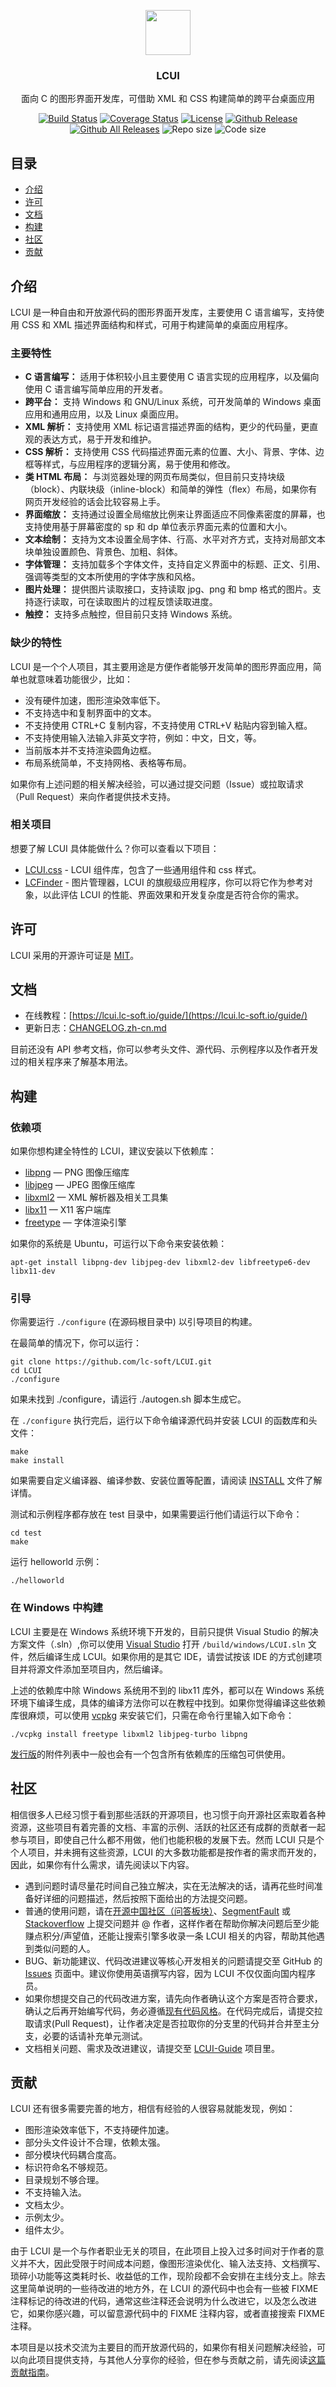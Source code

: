 <p align="center">
  <a href="http://lcui.org/">
    <img src="https://lcui.lc-soft.io/static/images/lcui-logo-lg.png" alt="" width=72 height=72>
  </a>
  <h3 align="center">LCUI</h3>
  <p align="center">
    面向 C 的图形界面开发库，可借助 XML 和 CSS 构建简单的跨平台桌面应用
  </p>
  <p align="center">
    <a href="https://travis-ci.org/lc-soft/LCUI"><img src="https://travis-ci.org/lc-soft/LCUI.png?branch=master" alt="Build Status"></a>
    <a href="https://coveralls.io/github/lc-soft/LCUI?branch=develop"><img src="https://coveralls.io/repos/github/lc-soft/LCUI/badge.svg?branch=develop" alt="Coverage Status"></a>
    <a href="http://opensource.org/licenses/MIT"><img src="https://img.shields.io/github/license/lc-soft/LCUI.svg" alt="License"></a>
    <a href="https://github.com/lc-soft/LCUI/releases"><img src="https://img.shields.io/github/release/lc-soft/LCUI/all.svg" alt="Github Release"></a>
    <a href="https://github.com/lc-soft/LCUI/releases"><img src="https://img.shields.io/github/downloads/lc-soft/LCUI/total.svg" alt="Github All Releases"></a>
    <img src="https://img.shields.io/github/repo-size/lc-soft/LCUI.svg" alt="Repo size">
    <img src="https://img.shields.io/github/languages/code-size/lc-soft/LCUI.svg" alt="Code size">
  </p>
</p>

## 目录

- [介绍](#介绍)
- [许可](#许可)
- [文档](#文档)
- [构建](#构建)
- [社区](#社区)
- [贡献](#贡献)

## 介绍

LCUI 是一种自由和开放源代码的图形界面开发库，主要使用 C 语言编写，支持使用 CSS 和 XML 描述界面结构和样式，可用于构建简单的桌面应用程序。

### 主要特性

- **C 语言编写：** 适用于体积较小且主要使用 C 语言实现的应用程序，以及偏向使用 C 语言编写简单应用的开发者。
- **跨平台：** 支持 Windows 和 GNU/Linux 系统，可开发简单的 Windows 桌面应用和通用应用，以及 Linux 桌面应用。
- **XML 解析：** 支持使用 XML 标记语言描述界面的结构，更少的代码量，更直观的表达方式，易于开发和维护。
- **CSS 解析：** 支持使用 CSS 代码描述界面元素的位置、大小、背景、字体、边框等样式，与应用程序的逻辑分离，易于使用和修改。
- **类 HTML 布局：** 与浏览器处理的网页布局类似，但目前只支持块级（block）、内联块级（inline-block）和简单的弹性（flex）布局，如果你有网页开发经验的话会比较容易上手。
- **界面缩放：** 支持通过设置全局缩放比例来让界面适应不同像素密度的屏幕，也支持使用基于屏幕密度的 sp 和 dp 单位表示界面元素的位置和大小。
- **文本绘制：** 支持为文本设置全局字体、行高、水平对齐方式，支持对局部文本块单独设置颜色、背景色、加粗、斜体。
- **字体管理：** 支持加载多个字体文件，支持自定义界面中的标题、正文、引用、强调等类型的文本所使用的字体字族和风格。
- **图片处理：** 提供图片读取接口，支持读取 jpg、png 和 bmp 格式的图片。支持逐行读取，可在读取图片的过程反馈读取进度。
- **触控：** 支持多点触控，但目前只支持 Windows 系统。

### 缺少的特性

LCUI 是一个个人项目，其主要用途是方便作者能够开发简单的图形界面应用，简单也就意味着功能很少，比如：

- 没有硬件加速，图形渲染效率低下。
- 不支持选中和复制界面中的文本。
- 不支持使用 CTRL+C 复制内容，不支持使用 CTRL+V 粘贴内容到输入框。
- 不支持使用输入法输入非英文字符，例如：中文，日文，等。
- 当前版本并不支持渲染圆角边框。
- 布局系统简单，不支持网格、表格等布局。

如果你有上述问题的相关解决经验，可以通过提交问题（Issue）或拉取请求（Pull Request）来向作者提供技术支持。

### 相关项目

想要了解 LCUI 具体能做什么？你可以查看以下项目：

- [LCUI.css](https://github.com/lc-ui/lcui.css) - LCUI 组件库，包含了一些通用组件和 css 样式。
- [LCFinder](https://github.com/lc-soft/LC-Finder) - 图片管理器，LCUI 的旗舰级应用程序，你可以将它作为参考对象，以此评估 LCUI 的性能、界面效果和开发复杂度是否符合你的需求。

## 许可

LCUI 采用的开源许可证是 [MIT](http://opensource.org/licenses/MIT)。

## 文档

- 在线教程：[https://lcui.lc-soft.io/guide/](https://lcui.lc-soft.io/guide/)
- 更新日志：[CHANGELOG.zh-cn.md](CHANGELOG.zh-cn.md)

目前还没有 API 参考文档，你可以参考头文件、源代码、示例程序以及作者开发过的相关程序来了解基本用法。

## 构建

### 依赖项

如果你想构建全特性的 LCUI，建议安装以下依赖库：

- [libpng](http://www.libpng.org/pub/png/libpng.html) — PNG 图像压缩库
- [libjpeg](http://www.ijg.org/) — JPEG 图像压缩库
- [libxml2](http://xmlsoft.org/) — XML 解析器及相关工具集
- [libx11](https://www.x.org/) — X11 客户端库
- [freetype](https://www.freetype.org/) — 字体渲染引擎

如果你的系统是 Ubuntu，可运行以下命令来安装依赖：

    apt-get install libpng-dev libjpeg-dev libxml2-dev libfreetype6-dev libx11-dev

### 引导

你需要运行 `./configure` (在源码根目录中) 以引导项目的构建。

在最简单的情况下，你可以运行：

    git clone https://github.com/lc-soft/LCUI.git
    cd LCUI
    ./configure

如果未找到 ./configure，请运行 ./autogen.sh 脚本生成它。

在 `./configure` 执行完后，运行以下命令编译源代码并安装 LCUI 的函数库和头文件：

    make
    make install

如果需要自定义编译器、编译参数、安装位置等配置，请阅读 [INSTALL](INSTALL) 文件了解详情。

测试和示例程序都存放在 test 目录中，如果需要运行他们请运行以下命令：

    cd test
    make

运行 helloworld 示例：

    ./helloworld

### 在 Windows 中构建

LCUI 主要是在 Windows 系统环境下开发的，目前只提供 Visual Studio 的解决方案文件（.sln）,你可以使用 [Visual Studio](https://visualstudio.microsoft.com/) 打开 `/build/windows/LCUI.sln` 文件，然后编译生成 LCUI。如果你用的是其它 IDE，请尝试按该 IDE 的方式创建项目并将源文件添加至项目内，然后编译。

上述的依赖库中除 Windows 系统用不到的 libx11 库外，都可以在 Windows 系统环境下编译生成，具体的编译方法你可以在教程中找到。如果你觉得编译这些依赖库很麻烦，可以使用 [vcpkg](https://github.com/Microsoft/vcpkg) 来安装它们，只需在命令行里输入如下命令：

    ./vcpkg install freetype libxml2 libjpeg-turbo libpng

[发行版](https://github.com/lc-soft/LCUI/releases)的附件列表中一般也会有一个包含所有依赖库的压缩包可供使用。

## 社区

相信很多人已经习惯于看到那些活跃的开源项目，也习惯于向开源社区索取着各种资源，这些项目有着完善的文档、丰富的示例、活跃的社区还有成群的贡献者一起参与项目，即使自己什么都不用做，他们也能积极的发展下去。然而 LCUI 只是个个人项目，并未拥有这些资源，LCUI 的大多数功能都是按作者的需求而开发的，因此，如果你有什么需求，请先阅读以下内容。

- 遇到问题时请尽量花时间自己独立解决，实在无法解决的话，请再花些时间准备好详细的问题描述，然后按照下面给出的方法提交问题。
- 普通的使用问题，请在[开源中国社区（问答板块）](https://www.oschina.net/question/tag/LCUI)、[SegmentFault](https://segmentfault.com/search?q=LCUI) 或 [Stackoverflow](https://stackoverflow.com/search?q=LCUI) 上提交问题并 @ 作者，这样作者在帮助你解决问题后至少能赚点积分/声望值，还能让搜索引擎多收录一条 LCUI 相关的内容，帮助其他遇到类似问题的人。
- BUG、新功能建议、代码改进建议等核心开发相关的问题请提交至 GitHub 的 [Issues](https://github.com/lc-soft/LCUI/issues) 页面中。建议你使用英语撰写内容，因为 LCUI 不仅仅面向国内程序员。
- 如果你想提交自己的代码改进方案，请先向作者确认这个方案是否符合要求，确认之后再开始编写代码，务必遵循[现有代码风格](docs/CodingStyle.zh-cn.md)。在代码完成后，请提交拉取请求(Pull Request)，让作者决定是否拉取你的分支里的代码并合并至主分支，必要的话请补充单元测试。
- 文档相关问题、需求及改进建议，请提交至 [LCUI-Guide](https://github.com/lc-ui/LCUI-Guide/issues) 项目里。

## 贡献

LCUI 还有很多需要完善的地方，相信有经验的人很容易就能发现，例如：

- 图形渲染效率低下，不支持硬件加速。
- 部分头文件设计不合理，依赖太强。
- 部分模块代码耦合度高。
- 标识符命名不够规范。
- 目录规划不够合理。
- 不支持输入法。
- 文档太少。
- 示例太少。
- 组件太少。

由于 LCUI 是一个与作者职业无关的项目，在此项目上投入过多时间对于作者的意义并不大，因此受限于时间成本问题，像图形渲染优化、输入法支持、文档撰写、琐碎小功能等这类耗时长、收益低的工作，现阶段都不会安排在主线分支上。除去这里简单说明的一些待改进的地方外，在 LCUI 的源代码中也会有一些被 FIXME 注释标记的待改进的代码，通常这些注释还会说明为什么改进它，以及怎么改进它，如果你感兴趣，可以留意源代码中的 FIXME 注释内容，或者直接搜索 FIXME 注释。

本项目是以技术交流为主要目的而开放源代码的，如果你有相关问题解决经验，可以向此项目提供支持，与其他人分享你的经验，但在参与贡献之前，请先阅读[这篇贡献指南](CONTRIBUTING.md)。
